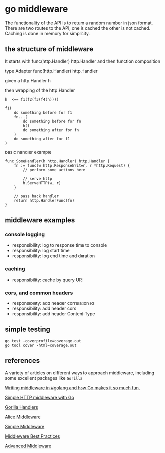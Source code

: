 # go middleware

The functionality of the API is to return a random number in json format.
There are two routes to the API, one is cached the other is not cached.
Caching is done in memory for simplicity.

## the structure of middleware

It starts with func(http.Handler) http.Handler
and then function composition

type Adapter func(http.Handler) http.Handler

given a http.Handler h

then wrapping of the http.Handler

```
h  <== f1(f2(f3(f4(h))))

f1(
    do something before for f1
    fn...(
        do something before for fn
        h()
        do something after for fn
    )
    do something after for f1
)
```

basic handler example

```
func SomeHandler(h http.Handler) http.Handler {
	fn := func(w http.ResponseWriter, r *http.Request) {
		// perform some actions here

		// serve http
		h.ServeHTTP(w, r)
	}

    // pass back handler
	return http.HandlerFunc(fn)
}
```

## middleware examples

### console logging

- responsibility:  log to response time to console
- responsibility:  log start time
- responsibility:  log end time and duration

### caching

- responsibility: cache by query URI

### cors, and common headers

- responsibility: add header correlation id
- responsibility: add header cors
- responsibility: add header Content-Type

## simple testing

```
go test -coverprofile=coverage.out
go tool cover -html=coverage.out

```



## references

A variety of articles on different ways to approach middleware, including some excellent packages like `Gorilla`

[Writing middleware in #golang and how Go makes it so much fun.](https://medium.com/@matryer/writing-middleware-in-golang-and-how-go-makes-it-so-much-fun-4375c1246e81)

[Simple HTTP middleware with Go](https://hackernoon.com/simple-http-middleware-with-go-79a4ad62889b)

[Gorilla Handlers](http://www.gorillatoolkit.org/pkg/handlers#LoggingHandler)

[Alice Middleware](https://github.com/justinas/alice)

[Simple Middleware](https://hackernoon.com/simple-http-middleware-with-go-79a4ad62889b)

[Middleware Best Practices](https://www.nicolasmerouze.com/middlewares-golang-best-practices-examples/)

[Advanced Middleware](https://gowebexamples.com/advanced-middleware/)
